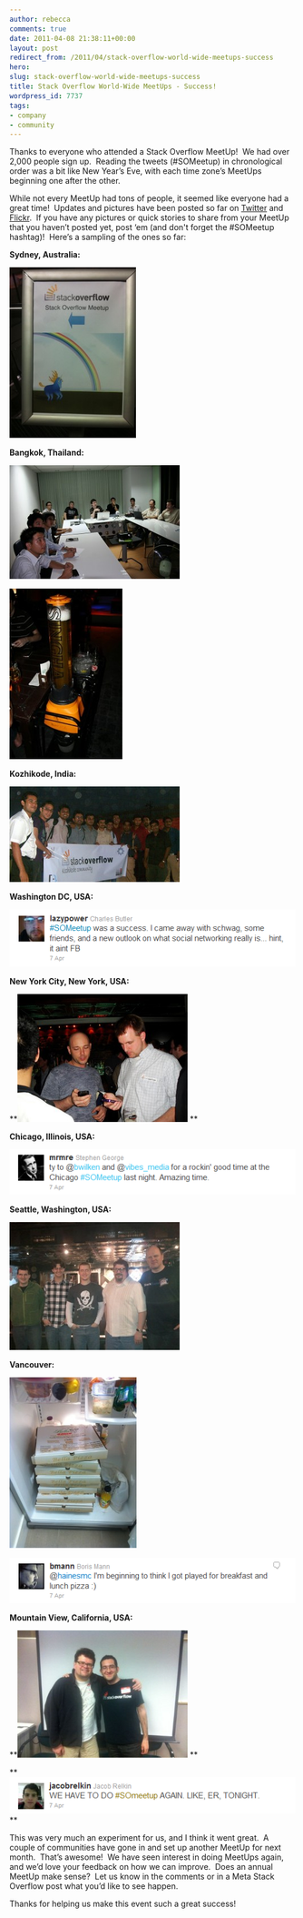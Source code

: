 ```yaml
---
author: rebecca
comments: true
date: 2011-04-08 21:38:11+00:00
layout: post
redirect_from: /2011/04/stack-overflow-world-wide-meetups-success
hero: 
slug: stack-overflow-world-wide-meetups-success
title: Stack Overflow World-Wide MeetUps - Success!
wordpress_id: 7737
tags:
- company
- community
---
```


Thanks to everyone who attended a Stack Overflow MeetUp!  We had over 2,000 people sign up.  Reading the tweets (#SOMeetup) in chronological order was a bit like New Year’s Eve, with each time zone’s MeetUps beginning one after the other.

While not every MeetUp had tons of people, it seemed like everyone had a great time!  Updates and pictures have been posted so far on [Twitter](https://twitter.com/#search?q=%23someetup) and [Flickr](http://www.flickr.com/search/?q=someetup).  If you have any pictures or quick stories to share from your MeetUp that you haven’t posted yet, post ‘em (and don't forget the #SOMeetup hashtag)!  Here’s a sampling of the ones so far:

**Sydney, Australia:**

[![](/images/wordpress/SydneyMeetupPic-223x300.jpg)](/images/wordpress/SydneyMeetupPic.jpg)

**Bangkok, Thailand:**

[![](/images/wordpress/BangkokMeetUpPic-300x200.jpg)](/images/wordpress/BangkokMeetUpPic.jpg)

[](/images/wordpress/BangkokMeetUpPic.jpg)[![](/images/wordpress/BangkokMeetUpPic2-199x300.jpg)](/images/wordpress/BangkokMeetUpPic2.jpg)

**Kozhikode, India:**

[![](/images/wordpress/KozhikodeMeetupPic-300x168.jpg)](/images/wordpress/KozhikodeMeetupPic.jpg)

**Washington DC, USA:**

**[![](/images/wordpress/DCMeetupTweet.png)](/images/wordpress/DCMeetupTweet.png)**

**New York City, New York, USA:**

**[![](/images/wordpress/NYCMeetUpPic-300x225.jpg)](/images/wordpress/NYCMeetUpPic.jpg)
**

**Chicago, Illinois, USA:**

[![](/images/wordpress/ChicagoMeetupTweet.png)](/images/wordpress/ChicagoMeetupTweet.png)

**Seattle, Washington, USA:**

[![](/images/wordpress/SeattleMeetUpPic-300x225.jpg)](/images/wordpress/SeattleMeetUpPic.jpg)

**Vancouver:**

[![](/images/wordpress/VancouverMeetUpPic-224x300.jpg)](/images/wordpress/VancouverMeetUpPic.jpg)

[![](/images/wordpress/VancouverMeetUpTweet.png)](/images/wordpress/VancouverMeetUpTweet.png)

**Mountain View, California, USA:**

**[![](/images/wordpress/MountainViewMeetUpPic-300x224.jpg)](/images/wordpress/MountainViewMeetUpPic.jpg)
**

**[![](/images/wordpress/MountainViewMeetupTweet.png)](/images/wordpress/MountainViewMeetupTweet.png)
**

This was very much an experiment for us, and I think it went great.  A couple of communities have gone in and set up another MeetUp for next month.  That’s awesome!  We have seen interest in doing MeetUps again, and we’d love your feedback on how we can improve.  Does an annual MeetUp make sense?  Let us know in the comments or in a Meta Stack Overflow post what you’d like to see happen.

Thanks for helping us make this event such a great success!


